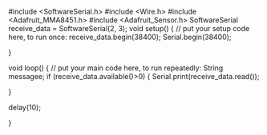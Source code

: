 #include <SoftwareSerial.h>
#include <Wire.h>
#include <Adafruit_MMA8451.h>
#include <Adafruit_Sensor.h>
SoftwareSerial receive_data =  SoftwareSerial(2, 3);
void setup() {
  // put your setup code here, to run once:
  receive_data.begin(38400);
Serial.begin(38400);

}

void loop() {
  // put your main code here, to run repeatedly:
  String messagee;
 if (receive_data.available()>0)
  {
    Serial.print(receive_data.read());
    
   
  }
  
  delay(10);
  
}
